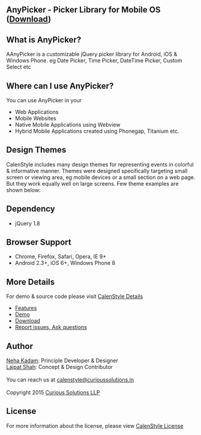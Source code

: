 ## AnyPicker - Picker Library for Mobile OS ([Download](https://curioussolutions/apps/anypicker/ "Download AnyPicker"))

## What is AnyPicker?
AAnyPicker is a customizable jQuery picker library for Android, iOS & Windows Phone. eg Date Picker, Time Picker, DateTime Picker, Custom Select etc 
 
## Where can I use AnyPicker?
You can use AnyPicker in your 
- Web Applications 
- Mobile Websites
- Native Mobile Applications using Webview
- Hybrid Mobile Applications created using Phonegap, Titanium etc.  

## Design Themes 
CalenStyle includes many design themes for representing events in colorful & informative manner. Themes were designed specifically targeting small screen or viewing area, eg mobile devices or a small section on a web page. But they work equally well on large screens. Few theme examples are shown below:

## Dependency
- jQuery 1.8

## Browser Support
- Chrome, Firefox, Safari, Opera, IE 9+
- Android 2.3+, iOS 6+, Windows Phone 8

## More Details
For demo & source code please visit [CalenStyle Details](https://curioussolutions/apps/calenstyle/ "CalenStyle Library Details")
- [Features](https://curioussolutions/apps/calenstyle/ "CalenStyle Features")
- [Demo](https://curioussolutions/apps/calenstyle/ "CalenStyle Demo")
- [Download](https://curioussolutions/apps/calenstyle/ "Download CalenStyle")
- [Report issues, Ask questions](https://github.com/CuriousSolutions/CalenStyle/issues "Report Issues")


## Author
[Neha Kadam](https://github.com/nehakadam): Principle Developer & Designer <br/> 
[Lajpat Shah](https://github.com/lajpatshah): Concept & Design Contributor
<br/> <br/> 
You can reach us at [calenstyle@curioussolutions.in](mailto:calenstyle@curioussolutions.in) <br/> <br/> 
Copyright 2015 [Curious Solutions LLP](https://github.com/CuriousSolutions)

## License
For more information about the license, please view [CalenStyle License](https://curioussolutions/apps/calenstyle/ "CalenStyle License")